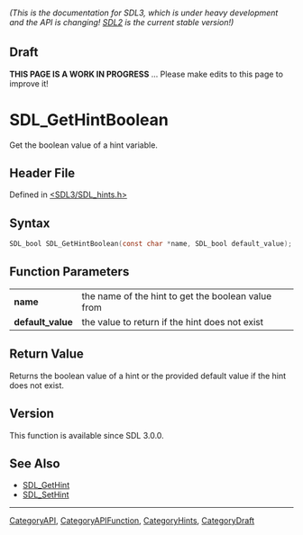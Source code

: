 ###### (This is the documentation for SDL3, which is under heavy development and the API is changing! [SDL2](https://wiki.libsdl.org/SDL2/) is the current stable version!)

## Draft

**THIS PAGE IS A WORK IN PROGRESS** ... Please make edits to this page to improve it!


<!-- #*^*^*^*^*See https://wiki.libsdl.org/SGFunctions for details on editing this page*^*^*^*^* -->
# SDL_GetHintBoolean

Get the boolean value of a hint variable.

## Header File

Defined in [<SDL3/SDL_hints.h>](https://github.com/libsdl-org/SDL/blob/main/include/SDL3/SDL_hints.h)

## Syntax

```c
SDL_bool SDL_GetHintBoolean(const char *name, SDL_bool default_value);

```

## Function Parameters

|                       |                                                    |
| --------------------- | -------------------------------------------------- |
| **name**              | the name of the hint to get the boolean value from |
| **default_value**     | the value to return if the hint does not exist     |

## Return Value

Returns the boolean value of a hint or the provided default value if the
hint does not exist.

## Version

This function is available since SDL 3.0.0.

## See Also

- [SDL_GetHint](SDL_GetHint)
- [SDL_SetHint](SDL_SetHint)

----
[CategoryAPI](CategoryAPI), [CategoryAPIFunction](CategoryAPIFunction), [CategoryHints](CategoryHints), [CategoryDraft](CategoryDraft)
<!-- #See the Style Guide for instructions on editing the footer. -->


